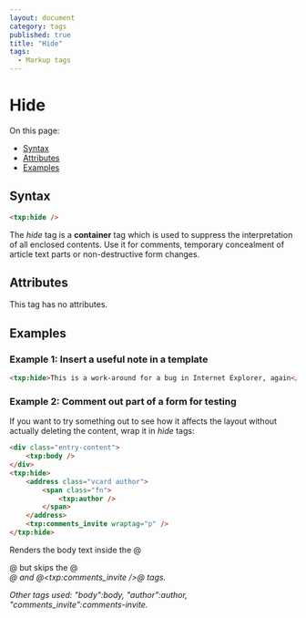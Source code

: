 ```yaml
---
layout: document
category: tags
published: true
title: "Hide"
tags:
  - Markup tags
---
```


# Hide

On this page:

* [Syntax](#user-content-syntax)
* [Attributes](#user-content-attributes)
* [Examples](#user-content-examples)

## Syntax

```html
<txp:hide />
```

The *hide* tag is a __container__ tag which is used to suppress the interpretation of all enclosed contents. Use it for comments, temporary concealment of article text parts or non-destructive form changes.

## Attributes

This tag has no attributes.

## Examples

### Example 1: Insert a useful note in a template

```html
<txp:hide>This is a work-around for a bug in Internet Explorer, again</txp:hide>
```

### Example 2: Comment out part of a form for testing

If you want to try something out to see how it affects the layout without actually deleting the content, wrap it in *hide* tags:

```html
<div class="entry-content">
    <txp:body />
</div>
<txp:hide>
    <address class="vcard author">
        <span class="fn">
            <txp:author />
        </span>
    </address>
    <txp:comments_invite wraptag="p" />
</txp:hide>
```

Renders the body text inside the @<div class="entry-content">@ but skips the @<address>@ and @<txp:comments_invite />@ tags.

Other tags used: "body":body, "author":author, "comments_invite":comments-invite.
